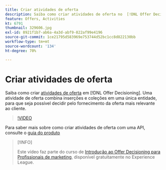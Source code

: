 ```yaml
---
title: Criar atividades de oferta
description: Saiba como criar atividades de oferta no  [!DNL Offer Decisioning]. Uma atividade de oferta combina inserções e coleções em uma única entidade, para que seja possível decidir pelo fornecimento da oferta mais relevante ao cliente.
feature: Offers, Activities
kt: 6791
thumbnail: 329606.jpg
exl-id: 8921f1b7-ab6a-4a3d-abf9-822af99e4196
source-git-commit: 1ce21795d583969e753744d52bc1cc8d822130bb
workflow-type: tm+mt
source-wordcount: '134'
ht-degree: 70%

---
```


# Criar atividades de oferta

Saiba como criar [atividades de oferta](https://experienceleague.adobe.com/docs/journey-optimizer/using/offer-decisioniong/create-manage-activities/create-offer-activities.html) em [!DNL Offer Decisioning]. Uma atividade de oferta combina inserções e coleções em uma única entidade, para que seja possível decidir pelo fornecimento da oferta mais relevante ao cliente.

>[!VIDEO](https://video.tv.adobe.com/v/329606?quality=12&learn=on)

Para saber mais sobre como criar atividades de oferta com uma API, consulte o [guia do produto](https://experienceleague.adobe.com/docs/journey-optimizer/using/offer-decisioniong/api-reference/activities-api/create.html)

>[!INFO]
>
> Este vídeo faz parte do curso de [Introdução ao Offer Decisioning para Profissionais de marketing](https://experienceleague.adobe.com/?recommended=ExperiencePlatform-U-1-2020.1.offerdecisioning), disponível gratuitamente no Experience League.
